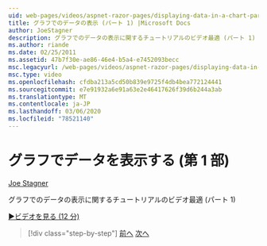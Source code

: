 ```yaml
---
uid: web-pages/videos/aspnet-razor-pages/displaying-data-in-a-chart-part-1
title: グラフでのデータの表示 (パート 1) |Microsoft Docs
author: JoeStagner
description: グラフでのデータの表示に関するチュートリアルのビデオ最適 (パート 1)
ms.author: riande
ms.date: 02/25/2011
ms.assetid: 47b7f30e-ae86-46e4-b5a4-e7452093becc
msc.legacyurl: /web-pages/videos/aspnet-razor-pages/displaying-data-in-a-chart-part-1
msc.type: video
ms.openlocfilehash: cfdba213a5cd50b839e9725f4db4bea772124441
ms.sourcegitcommit: e7e91932a6e91a63e2e46417626f39d6b244a3ab
ms.translationtype: MT
ms.contentlocale: ja-JP
ms.lasthandoff: 03/06/2020
ms.locfileid: "78521140"
---
```

# <a name="displaying-data-in-a-chart-part-1"></a>グラフでデータを表示する (第 1 部)

[Joe Stagner](https://github.com/JoeStagner)

グラフでのデータの表示に関するチュートリアルのビデオ最適 (パート 1)

[&#9654;ビデオを見る (12 分)](https://channel9.msdn.com/Blogs/ASP-NET-Site-Videos/displaying-data-in-a-chart-(part-1))

> [!div class="step-by-step"]
> [前へ](displaying-data-in-a-grid.md)
> [次へ](displaying-data-in-a-chart-part-2.md)

